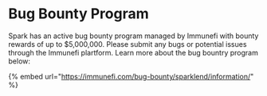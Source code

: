 # Bug Bounty Program

Spark has an active bug bounty program managed by Immunefi with bounty rewards of up to $5,000,000. Please submit any bugs or potential issues through the Immunefi plartform. Learn more about the bug bountry program below:

{% embed url="https://immunefi.com/bug-bounty/sparklend/information/" %}
